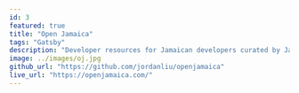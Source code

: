 ```yaml
---
id: 3
featured: true
title: "Open Jamaica"
tags: "Gatsby"
description: "Developer resources for Jamaican developers curated by Jamaicans"
image: ../images/oj.jpg
github_url: "https://github.com/jordanliu/openjamaica"
live_url: "https://openjamaica.com/"
---
```

